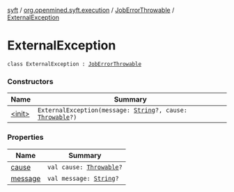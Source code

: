 [syft](../../../index.md) / [org.openmined.syft.execution](../../index.md) / [JobErrorThrowable](../index.md) / [ExternalException](./index.md)

# ExternalException

`class ExternalException : `[`JobErrorThrowable`](../index.md)

### Constructors

| Name | Summary |
|---|---|
| [&lt;init&gt;](-init-.md) | `ExternalException(message: `[`String`](https://kotlinlang.org/api/latest/jvm/stdlib/kotlin/-string/index.html)`?, cause: `[`Throwable`](https://kotlinlang.org/api/latest/jvm/stdlib/kotlin/-throwable/index.html)`?)` |

### Properties

| Name | Summary |
|---|---|
| [cause](cause.md) | `val cause: `[`Throwable`](https://kotlinlang.org/api/latest/jvm/stdlib/kotlin/-throwable/index.html)`?` |
| [message](message.md) | `val message: `[`String`](https://kotlinlang.org/api/latest/jvm/stdlib/kotlin/-string/index.html)`?` |
